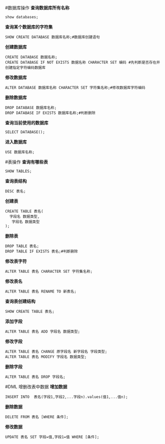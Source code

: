 #数据库操作
**查询数据库所有名称**
```mysql
show databases;
```
**查询某个数据库的字符集**
```mysql
SHOW CREATE DATABASE 数据库名称;#数据库创建语句
```
**创建数据库**
```mysql
CREATE DATABASE 数据名称;
CREATE DATABASE IF NOT EXISTS 数据名称 CHARACTER SET 编码 #先判断是否存在并创建指定字符编码数据库
```
**修改数据库**
```mysql
ALTER DATABASE 数据库名称 CHARACTER SET 字符集名称;#修改数据库字符编码
```
**删除数据库**
```mysql
DROP DATABASE 数据库名称;
DROP DATABASE IF EXISTS 数据库名称;#判断删除
```
**查询当前使用的数据库**
```mysql
SELECT DATABASE();
```
**进入数据库**
```mysql
USE 数据库名称;
```
#表操作
**查询有哪些表**
```mysql
SHOW TABLES;
```
**查询表结构**
```mysql
DESC 表名;
```
**创建表**
```mysql
CREATE TABLE 表名(
  字段名 数据类型,
   字段名 数据类型
);
```
**删除表**
```mysql
DROP TABLE 表名;
DROP TABLE IF EXISTS 表名;#判断删除
```
**修改表字符**
```mysql
ALTER TABLE 表名 CHARACTER SET 字符集名称;
```

**修改表名**
```mysql
ALTER TABLE 表名 RENAME TO 新表名;
```
**查询表创建结构**
```mysql
SHOW CREATE TABLE 表名;
```
**添加字段**
```mysql
ALTER TABLE 表名 ADD 字段名 数据类型;
```
**修改字段**
```mysql
ALTER TABLE 表名 CHANGE 原字段名 新字段名 字段类型;
ALTER TABLE 表名 MODIFY 字段名 数据类型;
```
**删除字段**
```mysql
ALTER TABLE 表名 DROP 字段名;
```
#DML 增删改表中数据
**增加数据**
```mysql
INSERT INTO  表名(字段1,字段2,...字段n).values(值1,...值n);
```
**删除数据**
```mysql
DELETE FROM 表名 [WHERE 条件];
```
**修改数据**
```mysql
UPDATE 表名 SET 字段=值,字段1=值 WHERE [条件];
```
